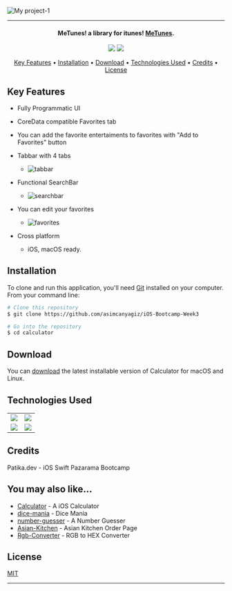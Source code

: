 ![My project-1](https://user-images.githubusercontent.com/89473605/194935602-f4630294-f5f6-4f9d-8585-403729e49d3a.png)



<hr>
<h4 align="center">MeTunes! a library for itunes! <a href="https://github.com/asimcanyagiz/iOS-Bootcamp-Week3" target="_blank">MeTunes</a>.</h4>

<p align="center">
  <img src="https://img.shields.io/github/commit-activity/y/asimcanyagiz/iOS-Bootcamp-Week3">
  <img src="https://img.shields.io/github/license/asimcanyagiz/iOS-Bootcamp-Week3">
</p>

<p align="center">
  <a href="#key-features">Key Features</a> •
  <a href="#installation">Installation</a> •
  <a href="#download">Download</a> •
  <a href="#technologies-used">Technologies Used</a> •
  <a href="#credits">Credits</a> •
  <a href="#license">License</a>
</p>

## Key Features

* Fully Programmatic UI
* CoreData compatible Favorites tab
* You can add the favorite entertaiments to favorites with "Add to Favorites" button
* Tabbar with 4 tabs
  - ![tabbar](https://user-images.githubusercontent.com/89473605/194938458-25b4765d-2200-44ce-84bb-5e8cb014a309.gif)
* Functional SearchBar
  - ![searchbar](https://user-images.githubusercontent.com/89473605/194938576-125f9a05-2ab0-4ac9-84ab-fd7aa9824693.gif)
* You can edit your favorites
  - ![favorites](https://user-images.githubusercontent.com/89473605/194938444-be9e3037-db7a-4297-a39e-d522eb342c8c.gif)

  
  
* Cross platform
  - iOS, macOS ready.

## Installation

To clone and run this application, you'll need [Git](https://git-scm.com) installed on your computer. From your command line:

```bash
# Clone this repository
$ git clone https://github.com/asimcanyagiz/iOS-Bootcamp-Week3

# Go into the repository
$ cd calculator
```


## Download

You can [download](https://github.com/asimcanyagiz/iOS-Bootcamp-Week3) the latest installable version of Calculator for macOS and Linux.

## Technologies Used

<table style"float:right;">
  <tr>
    <td><img src="https://img.shields.io/badge/Swift-FA7343?style=for-the-badge&logo=swift&logoColor=white"/></td>
    <td><img src="https://img.shields.io/badge/Xcode-007ACC?style=for-the-badge&logo=Xcode&logoColor=white"></td>
  </tr>
  <tr>
    <td><img src="https://img.shields.io/badge/GitHub-100000?style=for-the-badge&logo=github&logoColor=white"/></td>
    <td><img src="https://img.shields.io/badge/GIT-E44C30?style=for-the-badge&logo=git&logoColor=white"/></td>
  </tr>
</table>

## Credits

Patika.dev - iOS Swift Pazarama Bootcamp

## You may also like...

- [Calculator](https://github.com/asimcanyagiz/iOS-Bootcamp-Week1) - A iOS Calculator
- [dice-mania](https://github.com/asimcanyagiz/dice-mania) - Dice Mania
- [number-guesser](https://github.com/asimcanyagiz/number-guesser) - A Number Guesser
- [Asian-Kitchen](https://github.com/asimcanyagiz/asian-kitchen) - Asian Kitchen Order Page
- [Rgb-Converter](https://github.com/asimcanyagiz/RGB-Converter) - RGB to HEX Converter

## License

[MIT](https://choosealicense.com/licenses/mit)

---
